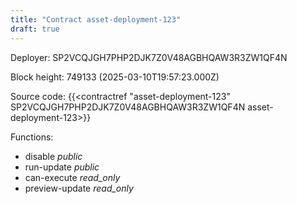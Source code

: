 ```yaml
---
title: "Contract asset-deployment-123"
draft: true
---
```

Deployer: SP2VCQJGH7PHP2DJK7Z0V48AGBHQAW3R3ZW1QF4N


 



Block height: 749133 (2025-03-10T19:57:23.000Z)

Source code: {{<contractref "asset-deployment-123" SP2VCQJGH7PHP2DJK7Z0V48AGBHQAW3R3ZW1QF4N asset-deployment-123>}}

Functions:

* disable _public_
* run-update _public_
* can-execute _read_only_
* preview-update _read_only_
